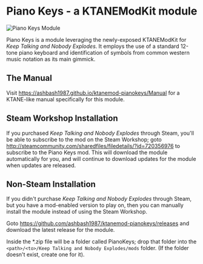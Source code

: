 # Piano Keys - a KTANEModKit module

![Piano Keys Module](https://ashbash1987.github.io/ktanemod-pianokeys/Manual/img/Component.png "Piano Keys Module")

Piano Keys is a module leveraging the newly-exposed KTANEModKit for _Keep Talking and Nobody Explodes_. It employs the use of a standard 12-tone piano keyboard and identification of symbols from common western music notation as its main gimmick.

## The Manual

Visit https://ashbash1987.github.io/ktanemod-pianokeys/Manual for a KTANE-like manual specifically for this module.

## Steam Workshop Installation

If you purchased _Keep Talking and Nobody Explodes_ through Steam, you'll be able to subscribe to the mod on the Steam Workshop; goto http://steamcommunity.com/sharedfiles/filedetails/?id=720356976 to subscribe to the Piano Keys mod. This will download the module automatically for you, and will continue to download updates for the module when updates are released.

## Non-Steam Installation

If you didn't purchase _Keep Talking and Nobody Explodes_ through Steam, but you have a mod-enabled version to play on, then you can manually install the module instead of using the Steam Workshop.

Goto https://github.com/ashbash1987/ktanemod-pianokeys/releases and download the latest release for the module.

Inside the *.zip file will be a folder called PianoKeys; drop that folder into the `<path>/<to>/Keep Talking and Nobody Explodes/mods` folder. (If the folder doesn't exist, create one for it).
